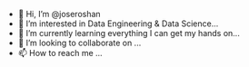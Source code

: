- 👋 Hi, I’m @joseroshan
- 👀 I’m interested in Data Engineering & Data Science...
- 🌱 I’m currently learning everything I can get my hands on...
- 💞️ I’m looking to collaborate on ...
- 📫 How to reach me ...

<!---
joseroshan/joseroshan is a ✨ special ✨ repository because its `README.md` (this file) appears on your GitHub profile.
You can click the Preview link to take a look at your changes.
--->
